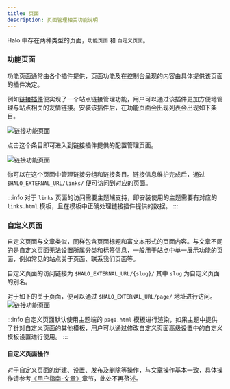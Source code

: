 ```yaml
---
title: 页面
description: 页面管理相关功能说明
---
```


Halo 中存在两种类型的页面，`功能页面` 和 `自定义页面`。

### 功能页面

功能页面通常由各个插件提供，页面功能及在控制台呈现的内容由具体提供该页面的插件决定。

例如[链接插件](https://github.com/halo-sigs/plugin-links)便实现了一个站点链接管理功能，用户可以通过该插件更加方便地管理与站点相关的友情链接。安装该插件后，在功能页面会出现列表会出现如下条目。

![链接功能页面](/img/user-guide/pages/page-links.png)

点击这个条目即可进入到链接插件提供的配置管理页面。

![链接功能页面](/img/user-guide/pages/page-links-edit.png)

你可以在这个页面中管理链接分组和链接条目。链接信息维护完成后，通过 `$HALO_EXTERNAL_URL/links/` 便可访问到对应的页面。

:::info
对于 `links` 页面的访问需要主题端支持，即安装使用的主题需要有对应的 `links.html` 模板，且在模板中正确处理链接插件提供的数据。
:::

### 自定义页面

自定义页面与文章类似，同样包含页面标题和富文本形式的页面内容。与文章不同的是自定义页面无法设置所属分类和标签信息，一般用于站点中单一展示功能的页面，例如常见的站点关于页面、联系我们页面等。

自定义页面的访问链接为 `$HALO_EXTERNAL_URL/{slug}/` 其中 `slug` 为自定义页面的别名。

对于如下的关于页面，便可以通过 `$HALO_EXTERNAL_URL/page/` 地址进行访问。
![链接功能页面](/img/user-guide/pages/page-about.png)

:::info
自定义页面默认使用主题端的 `page.html` 模板进行渲染，如果主题中提供了针对自定义页面的其他模板，用户可以通过修改自定义页面高级设置中的自定义模板设置进行使用。
:::

#### 自定义页面操作

对于自定义页面的新建、设置、发布及删除等操作，与文章操作基本一致，具体操作请参考[《用户指南-文章》](./posts.md)章节，此处不再赘述。
